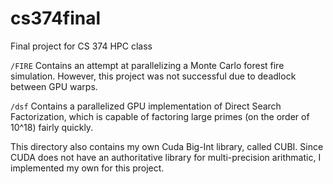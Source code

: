 # cs374final
Final project for CS 374 HPC class

`/FIRE` Contains an attempt at parallelizing a Monte Carlo forest fire simulation. However, this project was not successful due to deadlock between GPU warps.

`/dsf` Contains a parallelized GPU implementation of Direct Search Factorization, which is capable of factoring large primes (on the order of 10^18) fairly quickly.

This directory also contains my own Cuda Big-Int library, called CUBI. Since CUDA does not have an authoritative library for multi-precision arithmatic, I implemented my own for this project.
